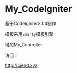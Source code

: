 # My_CodeIgniter

基于CodeIgniter3.1.4制作
 
模板采用`Smarty`模板引擎  

增加My_Controller  

访问：  

<http://ciend.xyz>


